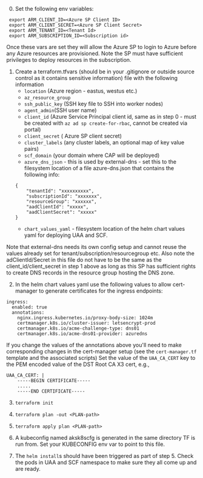0. Set the following env variables:

```
 export ARM_CLIENT_ID=<Azure SP Client ID>
 export ARM_CLIENT_SECRET=<Azure SP Client Secret>
 export ARM_TENANT_ID=<Tenant Id>
 export ARM_SUBSCRIPTION_ID=<Subscription id>
 ```
 Once these vars are set they will allow the Azure SP to login to Azure before any Azure resources are provisioned. Note the SP must have sufficient privileges to deploy resources in the subscription.


1. Create a terraform.tfvars (should be in your .gitignore or outside source control as it contains sensitive information) file with the following information
    -  `location` (Azure region - eastus, westus etc.)
    -  `az_resource_group` 
    -  `ssh_public_key` (SSH key file to SSH into worker nodes)
    -  `agent_admin`(SSH user name)
    -  `client_id` (Azure Service Principal client id, same as in step 0 - must be created with `az ad sp create-for-rbac`, cannot be created via portal)  
    -  `client_secret` ( Azure SP client secret)
    - `cluster_labels` (any cluster labels, an optional map of key value pairs)
    - `scf_domain` (your domain where CAP will be deployed)
    - `azure_dns_json` - this is used by external-dns - set this to the filesystem location of  a file azure-dns.json that contains the following info:
    ```
    {
        "tenantId": "xxxxxxxxxx",
        "subscriptionId": "xxxxxxx",
        "resourceGroup": "xxxxxx",
        "aadClientId": "xxxxx",
        "aadClientSecret": "xxxxx"
    }
    ```
    - `chart_values_yaml` - filesystem location of the helm chart values yaml for deploying UAA and SCF.

Note that external-dns needs its own config setup and cannot reuse the values already set for tenant/subscription/resourcegroup etc. Also note the adClientId/Secret in this file do not have to be the same as the client_id/client_secret in step 1 above as long as this SP has sufficient rights to create DNS records in the resource group hosting the DNS zone.

2. In the helm chart values yaml use the following values to allow cert-manager to generate certificates for the ingress endpoints:

```
ingress:
  enabled: true
  annotations:
    nginx.ingress.kubernetes.io/proxy-body-size: 1024m
    certmanager.k8s.io/cluster-issuer: letsencrypt-prod
    certmanager.k8s.io/acme-challenge-type: dns01
    certmanager.k8s.io/acme-dns01-provider: azuredns
```

If you change the values of the annotations above you'll need to make corresponding changes in the cert-manager setup (see the `cert-manager.tf` template and the associated scripts)
Set the value of the `UAA_CA_CERT` key to the PEM encoded value of the DST Root CA X3 cert, e.g.,

```
UAA_CA_CERT: |
    -----BEGIN CERTIFICATE-----
    .....
    -----END CERTIFICATE-----
```

3. `terraform init`

4. `terraform plan -out <PLAN-path>`

5. `terraform apply plan <PLAN-path>`

6. A kubeconfig named aksk8scfg is generated in the same directory TF is run from. Set your KUBECONFIG env var to point to this file.

7. The `helm install`s should have been triggered as part of step 5. Check the pods in UAA and SCF namespace to make sure they all come up and are ready. 
